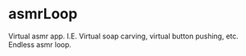 # asmrLoop
Virtual asmr app. I.E. Virtual soap carving, virtual button pushing, etc. Endless asmr loop.
